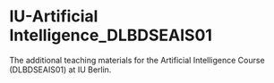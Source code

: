 # IU-Artificial Intelligence_DLBDSEAIS01

The additional teaching materials for the Artificial Intelligence Course (DLBDSEAIS01) at IU Berlin.



